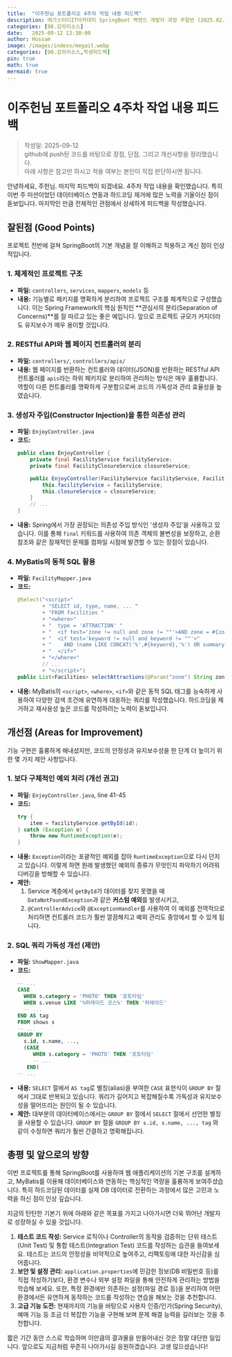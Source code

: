 ```yaml
---
title:  "이주헌님 포트폴리오 4주차 작업 내용 피드백"
description: 메가스터디IT아카데미 SpringBoot 백엔드 개발자 과정 주말반 (2025.02.22 ~ 2025.09.13). 이주헌님의 포트폴리오 4주차 작업 내용에 대한 피드백
categories: [98.강의리소스]
date:   2025-09-12 13:30:00
author: Hossam
image: /images/indexs/megait.webp
categories: [90.강의리소스,학생피드백]
pin: true
math: true
mermaid: true
---
```


# 이주헌님 포트폴리오 4주차 작업 내용 피드백

> 작성일: 2025-09-12<br/>
> github에 push된 코드를 바탕으로 장점, 단점, 그리고 개선사항을 정리했습니다.<br/>
> 아래 사항은 참고만 하시고 적용 여부는 본인이 직접 판단하시면 됩니다.

안녕하세요, 주헌님. 마지막 피드백이 되겠네요. 4주차 작업 내용을 확인했습니다. 특히 이번 주 미션이었던 데이터베이스 연동과 하드코딩 제거에 많은 노력을 기울이신 점이 돋보입니다. 마지막인 만큼 전체적인 관점에서 상세하게 피드백을 작성했습니다.

## 잘된점 (Good Points)

프로젝트 전반에 걸쳐 SpringBoot의 기본 개념을 잘 이해하고 적용하고 계신 점이 인상적입니다.

### 1. 체계적인 프로젝트 구조

- **파일:** `controllers`, `services`, `mappers`, `models` 등
- **내용:** 기능별로 패키지를 명확하게 분리하여 프로젝트 구조를 체계적으로 구성했습니다. 이는 Spring Framework의 핵심 원칙인 **관심사의 분리(Separation of Concerns)**를 잘 따르고 있는 좋은 예입니다. 앞으로 프로젝트 규모가 커지더라도 유지보수가 매우 용이할 것입니다.

### 2. RESTful API와 웹 페이지 컨트롤러의 분리

- **파일:** `controllers/`, `controllers/apis/`
- **내용:** 웹 페이지를 반환하는 컨트롤러와 데이터(JSON)를 반환하는 RESTful API 컨트롤러를 `apis`라는 하위 패키지로 분리하여 관리하는 방식은 매우 훌륭합니다. 역할이 다른 컨트롤러를 명확하게 구분함으로써 코드의 가독성과 관리 효율성을 높였습니다.

### 3. 생성자 주입(Constructor Injection)을 통한 의존성 관리

- **파일:** `EnjoyController.java`
- **코드:**
  ```java
  public class EnjoyController {
      private final FacilityService facilityService;
      private final FacilityClosureService closureService;

      public EnjoyController(FacilityService facilityService, FacilityClosureService closureService) {
          this.facilityService = facilityService;
          this.closureService = closureService;
      }
      // ...
  }
  ```
- **내용:** Spring에서 가장 권장되는 의존성 주입 방식인 '생성자 주입'을 사용하고 있습니다. 이를 통해 `final` 키워드를 사용하여 의존 객체의 불변성을 보장하고, 순환 참조와 같은 잠재적인 문제를 컴파일 시점에 발견할 수 있는 장점이 있습니다.

### 4. MyBatis의 동적 SQL 활용

- **파일:** `FacilityMapper.java`
- **코드:**
  ```java
  @Select("<script>"
          + "SELECT id, type, name, ... "
          + "FROM facilities "
          + "<where>"
          + "  type = 'ATTRACTION' "
          + "  <if test='zone != null and zone != ""'>AND zone = #{zone}</if>"
          + "  <if test='keyword != null and keyword != ""'>"
          + "    AND (name LIKE CONCAT('%',#{keyword},'%') OR summary LIKE CONCAT('%',#{keyword},'%'))"
          + "  </if>"
          + "</where>"
          // ...
          + "</script>")
  public List<Facilities> selectAttractions(@Param("zone") String zone, @Param("keyword") String keyword);
  ```
- **내용:** MyBatis의 `<script>`, `<where>`, `<if>`와 같은 동적 SQL 태그를 능숙하게 사용하여 다양한 검색 조건에 유연하게 대응하는 쿼리를 작성했습니다. 하드코딩을 제거하고 재사용성 높은 코드를 작성하려는 노력이 돋보입니다.

## 개선점 (Areas for Improvement)

기능 구현은 훌륭하게 해내셨지만, 코드의 안정성과 유지보수성을 한 단계 더 높이기 위한 몇 가지 제안 사항입니다.

### 1. 보다 구체적인 예외 처리 (개선 권고)

- **파일:** `EnjoyController.java`, line 41-45
- **코드:**
  ```java
  try {
      item = facilityService.getById(id);
  } catch (Exception e) {
      throw new RuntimeException(e);
  }
  ```
- **내용:** `Exception`이라는 포괄적인 예외를 잡아 `RuntimeException`으로 다시 던지고 있습니다. 이렇게 하면 원래 발생했던 예외의 종류가 무엇인지 파악하기 어려워 디버깅을 방해할 수 있습니다.
- **제안:**
    1. Service 계층에서 `getById`가 데이터를 찾지 못했을 때 `DataNotFoundException`과 같은 **커스텀 예외**를 발생시키고,
    2. `@ControllerAdvice`와 `@ExceptionHandler`를 사용하여 이 예외를 전역적으로 처리하면 컨트롤러 코드가 훨씬 깔끔해지고 예외 관리도 중앙에서 할 수 있게 됩니다.

### 2. SQL 쿼리 가독성 개선 (제안)

- **파일:** `ShowMapper.java`
- **코드:**
  ```sql
  -- ...
  CASE
    WHEN s.category = 'PHOTO' THEN '포토타임'
    WHEN s.venue LIKE '%퍼레이드 코스%' THEN '퍼레이드'
    -- ...
  END AS tag
  FROM shows s
  -- ...
  GROUP BY
    s.id, s.name, ...,
    (CASE
       WHEN s.category = 'PHOTO' THEN '포토타임'
       -- ...
     END)
  -- ...
  ```
- **내용:** `SELECT` 절에서 `AS tag`로 별칭(alias)을 부여한 `CASE` 표현식이 `GROUP BY` 절에서 그대로 반복되고 있습니다. 쿼리가 길어지고 복잡해질수록 가독성과 유지보수성을 떨어뜨리는 원인이 될 수 있습니다.
- **제안:** 대부분의 데이터베이스에서는 `GROUP BY` 절에서 `SELECT` 절에서 선언한 별칭을 사용할 수 있습니다. `GROUP BY` 절을 `GROUP BY s.id, s.name, ..., tag` 와 같이 수정하면 쿼리가 훨씬 간결하고 명확해집니다.

## 총평 및 앞으로의 방향

이번 프로젝트를 통해 SpringBoot를 사용하여 웹 애플리케이션의 기본 구조를 설계하고, MyBatis를 이용해 데이터베이스와 연동하는 핵심적인 역량을 훌륭하게 보여주셨습니다. 특히 하드코딩된 데이터를 실제 DB 데이터로 전환하는 과정에서 많은 고민과 노력을 하신 점이 인상 깊습니다.

지금의 탄탄한 기본기 위에 아래와 같은 목표를 가지고 나아가시면 더욱 뛰어난 개발자로 성장하실 수 있을 것입니다.

1.  **테스트 코드 작성:** Service 로직이나 Controller의 동작을 검증하는 단위 테스트(Unit Test) 및 통합 테스트(Integration Test) 코드를 작성하는 습관을 들여보세요. 테스트는 코드의 안정성을 비약적으로 높여주고, 리팩토링에 대한 자신감을 심어줍니다.
2.  **보안 및 설정 관리:** `application.properties`에 민감한 정보(DB 비밀번호 등)를 직접 작성하기보다, 환경 변수나 외부 설정 파일을 통해 안전하게 관리하는 방법을 학습해 보세요. 또한, 특정 환경에만 의존하는 설정(파일 경로 등)을 분리하여 어떤 환경에서든 유연하게 동작하는 코드를 작성하는 연습을 해보는 것을 추천합니다.
3.  **고급 기능 도전:** 현재까지의 기능을 바탕으로 사용자 인증/인가(Spring Security), 예매 기능 등 조금 더 복잡한 기능을 구현해 보며 문제 해결 능력을 길러보는 것을 추천합니다.

짧은 기간 동안 스스로 학습하며 이만큼의 결과물을 만들어내신 것은 정말 대단한 일입니다. 앞으로도 지금처럼 꾸준히 나아가시길 응원하겠습니다. 고생 많으셨습니다!